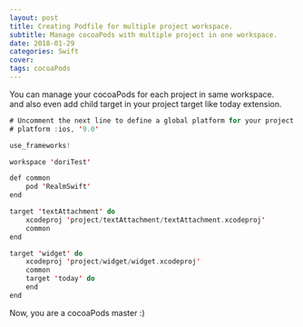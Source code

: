 ```yaml
---
layout: post
title: Creating Podfile for multiple project workspace.
subtitle: Manage cocoaPods with multiple project in one workspace.
date: 2018-01-29
categories: Swift
cover:
tags: cocoaPods
---
```


You can manage your cocoaPods for each project in same workspace.<br />
and also even add child target in your project target like today extension.


```swift
# Uncomment the next line to define a global platform for your project
# platform :ios, '9.0'

use_frameworks!

workspace 'doriTest'

def common
    pod 'RealmSwift'
end

target 'textAttachment' do
    xcodeproj 'project/textAttachment/textAttachment.xcodeproj'
    common
end

target 'widget' do
    xcodeproj 'project/widget/widget.xcodeproj'
    common
    target 'today' do
    end
end


```


Now, you are a cocoaPods master :)
